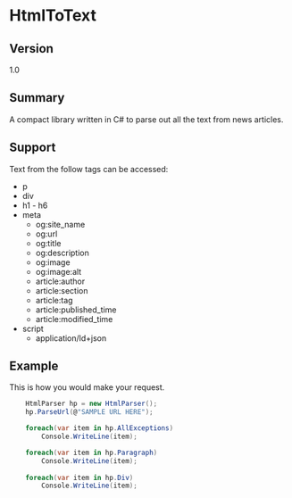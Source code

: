 # HtmlToText

## Version
1.0

## Summary
A compact library written in C# to parse out all the text from news articles.

## Support
Text from the follow tags can be accessed:
* p
* div
* h1 - h6
* meta
    * og:site_name
    * og:url
    * og:title
    * og:description
    * og:image
    * og:image:alt
    * article:author
    * article:section
    * article:tag
    * article:published_time
    * article:modified_time
* script
    * application/ld+json

## Example

This is how you would make your request.

```cs
    HtmlParser hp = new HtmlParser();
    hp.ParseUrl(@"SAMPLE URL HERE");

    foreach(var item in hp.AllExceptions)
        Console.WriteLine(item);

    foreach(var item in hp.Paragraph)
        Console.WriteLine(item);
    
    foreach(var item in hp.Div)
        Console.WriteLine(item);
```